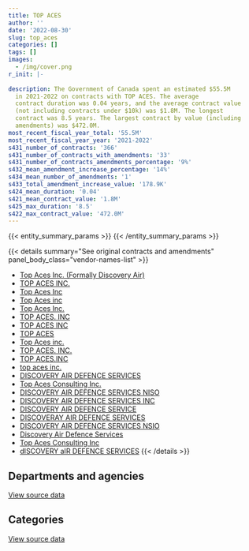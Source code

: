 ```yaml
---
title: TOP ACES
author: ''
date: '2022-08-30'
slug: top_aces
categories: []
tags: []
images:
  - /img/cover.png
r_init: |-
  
description: The Government of Canada spent an estimated $55.5M
  in 2021-2022 on contracts with TOP ACES. The average
  contract duration was 0.04 years, and the average contract value
  (not including contracts under $10k) was $1.8M. The longest
  contract was 8.5 years. The largest contract by value (including
  amendments) was $472.0M.
most_recent_fiscal_year_total: '55.5M'
most_recent_fiscal_year_year: '2021-2022'
s431_number_of_contracts: '366'
s431_number_of_contracts_with_amendments: '33'
s431_number_of_contracts_amendments_percentage: '9%'
s432_mean_amendment_increase_percentage: '14%'
s434_mean_number_of_amendments: '1'
s433_total_amendment_increase_value: '178.9K'
s424_mean_duration: '0.04'
s421_mean_contract_value: '1.8M'
s425_max_duration: '8.5'
s422_max_contract_value: '472.0M'
---
```


<script src="/rmarkdown-libs/htmlwidgets/htmlwidgets.js"></script>
<link href="/rmarkdown-libs/datatables-css/datatables-crosstalk.css" rel="stylesheet" />
<script src="/rmarkdown-libs/datatables-binding/datatables.js"></script>
<script src="/rmarkdown-libs/jquery/jquery-3.6.0.min.js"></script>
<link href="/rmarkdown-libs/dt-core-bootstrap/css/dataTables.bootstrap.min.css" rel="stylesheet" />
<link href="/rmarkdown-libs/dt-core-bootstrap/css/dataTables.bootstrap.extra.css" rel="stylesheet" />
<script src="/rmarkdown-libs/dt-core-bootstrap/js/jquery.dataTables.min.js"></script>
<script src="/rmarkdown-libs/dt-core-bootstrap/js/dataTables.bootstrap.min.js"></script>
<link href="/rmarkdown-libs/crosstalk/css/crosstalk.min.css" rel="stylesheet" />
<script src="/rmarkdown-libs/crosstalk/js/crosstalk.min.js"></script>
<script src="/rmarkdown-libs/htmlwidgets/htmlwidgets.js"></script>
<link href="/rmarkdown-libs/datatables-css/datatables-crosstalk.css" rel="stylesheet" />
<script src="/rmarkdown-libs/datatables-binding/datatables.js"></script>
<script src="/rmarkdown-libs/jquery/jquery-3.6.0.min.js"></script>
<link href="/rmarkdown-libs/dt-core-bootstrap/css/dataTables.bootstrap.min.css" rel="stylesheet" />
<link href="/rmarkdown-libs/dt-core-bootstrap/css/dataTables.bootstrap.extra.css" rel="stylesheet" />
<script src="/rmarkdown-libs/dt-core-bootstrap/js/jquery.dataTables.min.js"></script>
<script src="/rmarkdown-libs/dt-core-bootstrap/js/dataTables.bootstrap.min.js"></script>
<link href="/rmarkdown-libs/crosstalk/css/crosstalk.min.css" rel="stylesheet" />
<script src="/rmarkdown-libs/crosstalk/js/crosstalk.min.js"></script>

{{< entity_summary_params >}}
{{< /entity_summary_params >}}

{{< details summary="See original contracts and amendments" panel_body_class="vendor-names-list" >}}
- [Top Aces Inc. (Formally Discovery Air)](https://search.open.canada.ca/en/ct/?sort=contract_value_f%20desc&page=1&search_text=%22Top%20Aces%20Inc.%20%28Formally%20Discovery%20Air%29%22)
- [TOP ACES INC.](https://search.open.canada.ca/en/ct/?sort=contract_value_f%20desc&page=1&search_text=%22TOP%20ACES%20INC.%22)
- [Top Aces Inc](https://search.open.canada.ca/en/ct/?sort=contract_value_f%20desc&page=1&search_text=%22Top%20Aces%20Inc%22)
- [Top Aces inc](https://search.open.canada.ca/en/ct/?sort=contract_value_f%20desc&page=1&search_text=%22Top%20Aces%20inc%22)
- [Top Aces Inc.](https://search.open.canada.ca/en/ct/?sort=contract_value_f%20desc&page=1&search_text=%22Top%20Aces%20Inc.%22)
- [TOP ACES. INC](https://search.open.canada.ca/en/ct/?sort=contract_value_f%20desc&page=1&search_text=%22TOP%20ACES.%20INC%22)
- [TOP ACES INC](https://search.open.canada.ca/en/ct/?sort=contract_value_f%20desc&page=1&search_text=%22TOP%20ACES%20INC%22)
- [TOP ACES](https://search.open.canada.ca/en/ct/?sort=contract_value_f%20desc&page=1&search_text=%22TOP%20ACES%22)
- [Top Aces inc.](https://search.open.canada.ca/en/ct/?sort=contract_value_f%20desc&page=1&search_text=%22Top%20Aces%20inc.%22)
- [TOP ACES. INC.](https://search.open.canada.ca/en/ct/?sort=contract_value_f%20desc&page=1&search_text=%22TOP%20ACES.%20INC.%22)
- [TOP ACES.INC](https://search.open.canada.ca/en/ct/?sort=contract_value_f%20desc&page=1&search_text=%22TOP%20ACES.INC%22)
- [top aces inc.](https://search.open.canada.ca/en/ct/?sort=contract_value_f%20desc&page=1&search_text=%22top%20aces%20inc.%22)
- [DISCOVERY AIR DEFENCE SERVICES](https://search.open.canada.ca/en/ct/?sort=contract_value_f%20desc&page=1&search_text=%22DISCOVERY%20AIR%20DEFENCE%20SERVICES%22)
- [Top Aces Consulting Inc.](https://search.open.canada.ca/en/ct/?sort=contract_value_f%20desc&page=1&search_text=%22Top%20Aces%20Consulting%20Inc.%22)
- [DISCOVERY AIR DEFENCE SERVICES NISO](https://search.open.canada.ca/en/ct/?sort=contract_value_f%20desc&page=1&search_text=%22DISCOVERY%20AIR%20DEFENCE%20SERVICES%20NISO%22)
- [DISCOVERY AIR DEFENCE SERVICES INC](https://search.open.canada.ca/en/ct/?sort=contract_value_f%20desc&page=1&search_text=%22DISCOVERY%20AIR%20DEFENCE%20SERVICES%20INC%22)
- [DISCOVERY AIR DEFENCE SERVICE](https://search.open.canada.ca/en/ct/?sort=contract_value_f%20desc&page=1&search_text=%22DISCOVERY%20AIR%20DEFENCE%20SERVICE%22)
- [DISCOVERAY AIR DEFENCE SERVICES](https://search.open.canada.ca/en/ct/?sort=contract_value_f%20desc&page=1&search_text=%22DISCOVERAY%20AIR%20DEFENCE%20SERVICES%22)
- [DISCOVERY AIR DEFENCE SERVICES NSIO](https://search.open.canada.ca/en/ct/?sort=contract_value_f%20desc&page=1&search_text=%22DISCOVERY%20AIR%20DEFENCE%20SERVICES%20NSIO%22)
- [Discovery Air Defence Services](https://search.open.canada.ca/en/ct/?sort=contract_value_f%20desc&page=1&search_text=%22Discovery%20Air%20Defence%20Services%22)
- [Top Aces Consulting Inc](https://search.open.canada.ca/en/ct/?sort=contract_value_f%20desc&page=1&search_text=%22Top%20Aces%20Consulting%20Inc%22)
- [dISCOVERY aIR DEFENCE SERVICES](https://search.open.canada.ca/en/ct/?sort=contract_value_f%20desc&page=1&search_text=%22dISCOVERY%20aIR%20DEFENCE%20SERVICES%22)
{{< /details >}}

## Departments and agencies

<div id="htmlwidget-1" style="width:100%;height:auto;" class="datatables html-widget"></div>
<script type="application/json" data-for="htmlwidget-1">{"x":{"style":"bootstrap","filter":"none","vertical":false,"data":[["<a href=\"/departments/dnd-mdn/\">National Defence<\/a>"],[116143255.63],[142130538.46],[55500089.82],[55500089.82]],"container":"<table class=\"table table-striped table-hover row-border order-column display\">\n  <thead>\n    <tr>\n      <th>Department<\/th>\n      <th>2018-2019<\/th>\n      <th>2019-2020<\/th>\n      <th>2020-2021<\/th>\n      <th>2021-2022<\/th>\n    <\/tr>\n  <\/thead>\n<\/table>","options":{"order":[[4,"desc"]],"pageLength":10,"autoWidth":true,"columnDefs":[{"targets":1,"render":"function(data, type, row, meta) {\n    return type !== 'display' ? data : DTWidget.formatCurrency(data, \"$\", 2, 3, \",\", \".\", true, null);\n  }"},{"targets":2,"render":"function(data, type, row, meta) {\n    return type !== 'display' ? data : DTWidget.formatCurrency(data, \"$\", 2, 3, \",\", \".\", true, null);\n  }"},{"targets":3,"render":"function(data, type, row, meta) {\n    return type !== 'display' ? data : DTWidget.formatCurrency(data, \"$\", 2, 3, \",\", \".\", true, null);\n  }"},{"targets":4,"render":"function(data, type, row, meta) {\n    return type !== 'display' ? data : DTWidget.formatCurrency(data, \"$\", 2, 3, \",\", \".\", true, null);\n  }"},{"width":"16%","targets":[1,2,3,4]},{"className":"dt-right","targets":[1,2,3,4]}],"orderClasses":false}},"evals":["options.columnDefs.0.render","options.columnDefs.1.render","options.columnDefs.2.render","options.columnDefs.3.render"],"jsHooks":[]}</script>
<p class="text-right">
<a href="https://github.com/GoC-Spending/contracts-data/tree/main/data/out/vendors/top_aces/summary_by_fiscal_year_by_department.csv" class="source-data-link btn btn-link">View source data</a>
</p>

## Categories

<div id="htmlwidget-2" style="width:100%;height:auto;" class="datatables html-widget"></div>
<script type="application/json" data-for="htmlwidget-2">{"x":{"style":"bootstrap","filter":"none","vertical":false,"data":[["<a href=\"/categories/defence/\">Defence<\/a>"],[116143255.63],[142130538.46],[55500089.82],[55500089.82]],"container":"<table class=\"table table-striped table-hover row-border order-column display\">\n  <thead>\n    <tr>\n      <th>Category<\/th>\n      <th>2018-2019<\/th>\n      <th>2019-2020<\/th>\n      <th>2020-2021<\/th>\n      <th>2021-2022<\/th>\n    <\/tr>\n  <\/thead>\n<\/table>","options":{"order":[[4,"desc"]],"dom":"t","pageLength":30,"autoWidth":true,"columnDefs":[{"targets":1,"render":"function(data, type, row, meta) {\n    return type !== 'display' ? data : DTWidget.formatCurrency(data, \"$\", 2, 3, \",\", \".\", true, null);\n  }"},{"targets":2,"render":"function(data, type, row, meta) {\n    return type !== 'display' ? data : DTWidget.formatCurrency(data, \"$\", 2, 3, \",\", \".\", true, null);\n  }"},{"targets":3,"render":"function(data, type, row, meta) {\n    return type !== 'display' ? data : DTWidget.formatCurrency(data, \"$\", 2, 3, \",\", \".\", true, null);\n  }"},{"targets":4,"render":"function(data, type, row, meta) {\n    return type !== 'display' ? data : DTWidget.formatCurrency(data, \"$\", 2, 3, \",\", \".\", true, null);\n  }"},{"width":"16%","targets":[1,2,3,4]},{"className":"dt-right","targets":[1,2,3,4]}],"orderClasses":false,"lengthMenu":[10,25,30,50,100]}},"evals":["options.columnDefs.0.render","options.columnDefs.1.render","options.columnDefs.2.render","options.columnDefs.3.render"],"jsHooks":[]}</script>
<p class="text-right">
<a href="https://github.com/GoC-Spending/contracts-data/tree/main/data/out/vendors/top_aces/summary_by_fiscal_year_by_category.csv" class="source-data-link btn btn-link">View source data</a>
</p>
